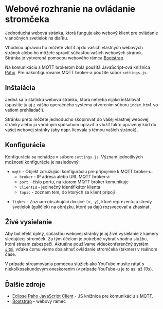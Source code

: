 # Webové rozhranie na ovládanie stromčeka

Jednoduchá webová stránka, ktorá funguje ako webový klient pre ovládanie vianočných svetielok na diaľku.

Vhodnou úpravou ho môžete vložiť aj do vašich vlastných webových stránok alebo ho môžete spraviť súčasťou vašich webových stránok. Stránka je vytvorená pomocou webového rámca [Bootstrap](https://getbootstrap.com).

Na komunikáciu s MQTT brokerom bola použitá JavaScript-ová knižnica [Paho](https://www.eclipse.org/paho/index.php?page=clients/js/index.php). Pre nakonfigurovanie MQTT broker-a použite súbor `settings.js`.

## Inštalácia

Jedná sa o statickú webovú stránku, ktorú netreba nijako inštalovať (spustíte ju aj z vášho operačného systému otvorením súboru `index.html` vo vašom prehliadači).

Stránku preto môžete jednoducho skopírovať do vašej vlastnej webovej stránky alebo ju vhodným spôsobom upraviť a vložiť takto upravený kód do vašej webovej stránky (aby napr. lícovala s témou vašich stránok).

## Konfigurácia

Konfigurácia sa nchádza v súbore `settings.js`. Význam jednotlivých možností konfigurácie je nasledovný:

-   `mqtt` - Objekt združujúci konfiguráciu pre pripojenie k MQTT broker-u.
    -   `broker` - IP adresa alebo URL MQTT broker-a
    -   `port` - číslo portu, na ktorom MQTT broker komunikuje
    -   `clientId` - jedinečný identifikátor klienta
    -   `topic` - zoznam tém, do ktorých sa klient pripojí

*   `lights` - Zoznam obsahujúci dvojice `(x, y)`, ktoré reprezentujú stredy svetielok (guličiek) na obrázku, ktoré sa dajú rozsvecovať a zhasínať.

## Živé vysielanie

Aby bol efekt úplný, súčasťou webovej stránky je aj živé vysielanie z kamery sledujúcej stromček. Za tým účelom je potrebné vybrať vhodnú službu, ktorá stream zabezpečí. Aktuálne používame videokonferenčný systém [Jitsi](https://jitsi.org), vďaka čomu vieme dosiahnuť ovládanie stromčeka (takmer) v reálnom čase.

V prípade streamovania pomocou služieb ako YouTube musíte rátať s niekoľkosekundovým oneskorením (v prípade YouTube-u je to asi až _10s_).

## Ďalšie zdroje

-   [Eclipse Paho JavaScript Client](https://www.eclipse.org/paho/index.php?page=clients/js/index.php) - JS knižnica pre komunikáciu s MQTT.
-   [Bootstrap](https://getbootstrap.com) - webový rámec
